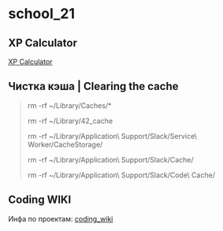 # school_21

## XP Calculator
[XP Calculator](https://42.tbailleu.dev/)

## Чистка кэша | Clearing the cache
> rm -rf ~/Library/Caches/*
>
> rm -rf ~/Library/42_cache
>
> rm -rf ~/Library/Application\ Support/Slack/Service\ Worker/CacheStorage/
>
> rm -rf ~/Library/Application\ Support/Slack/Cache/
>
> rm -rf ~/Library/Application\ Support/Slack/Code\ Cache/

## Coding WIKI
Инфа по проектам: [coding_wiki](https://www.notion.so/coding_wiki-1d8b8bc675f5426db90a02dd22324ac8)
